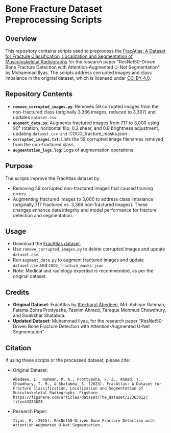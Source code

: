 # Bone Fracture Dataset Preprocessing Scripts

## Overview
This repository contains scripts used to preprocess the [FracAtlas: A Dataset for Fracture Classification, Localization and Segmentation of Musculoskeletal Radiographs](https://figshare.com/articles/dataset/The_dataset/22363012?file=43283628) for the research paper "ResNet50-Driven Bone Fracture Detection with Attention-Augmented U-Net Segmentation" by Muhammad Ilyas. The scripts address corrupted images and class imbalance in the original dataset, which is licensed under [CC-BY 4.0](https://creativecommons.org/licenses/by/4.0/).

## Repository Contents
- **`remove_corrupted_images.py`**: Removes 59 corrupted images from the non-fractured class (originally 3,366 images, reduced to 3,307) and updates `dataset.csv`.
- **`augment_data.py`**: Augments fractured images from 717 to 3,000 using 90° rotation, horizontal flip, 0.2 shear, and 0.8 brightness adjustment, updating `dataset.csv'and `COCO_fracture_masks.json`.
- **`corrupted_images.txt`**: Lists the 59 corrupted image filenames removed from the non-fractured class.
- **`augmentation_logs.log`**: Logs of augmentation operations.
  
## Purpose
The scripts improve the FracAtlas dataset by:
- Removing 59 corrupted non-fractured images that caused training errors.
- Augmenting fractured images to 3,000 to address class imbalance (originally 717 fractured vs. 3,366 non-fractured images).
These changes enhance data integrity and model performance for fracture detection and segmentation.

## Usage
- Download the [FracAtlas dataset](https://figshare.com/articles/dataset/The_dataset/22363012?file=43283628).
- Use `remove_corrupted_images.py` to delete corrupted images and update `dataset.csv`.
- Run `augment_data.py` to augment fractured images and update `dataset.csv` and `COCO_fracture_masks.json`.
- Note: Medical and radiology expertise is recommended, as per the original dataset.

## Credits
- **Original Dataset**: FracAtlas by [Iftekharul Abedeen](https://figshare.com/authors/Iftekharul_Abedeen/14603630), Md. Ashiqur Rahman, Fatema Zohra Prottyasha, Tasnim Ahmed, Tareque Mohmud Chowdhury, and Swakkhar Shatabda.
- **Updated Dataset**: Muhammad Ilyas, for the research paper "ResNet50-Driven Bone Fracture Detection with Attention-Augmented U-Net Segmentation"

## Citation
If using these scripts or the processed dataset, please cite:
- Original Dataset:
  ```
  Abedeen, I., Rahman, M. A., Prottyasha, F. Z., Ahmed, T., Chowdhury, T. M., & Shatabda, S. (2023). FracAtlas: A Dataset for Fracture Classification, Localization and Segmentation of Musculoskeletal Radiographs. Figshare. https://figshare.com/articles/dataset/The_dataset/22363012?file=43283628
  ```
- Research Paper:
  ```
  Ilyas, M. (2025). ResNet50-Driven Bone Fracture Detection with Attention-Augmented U-Net Segmentation.
  ```
